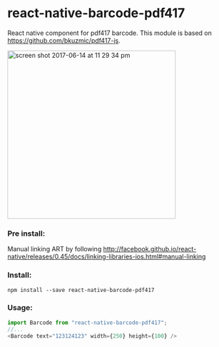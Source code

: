 # react-native-barcode-pdf417

React native component for pdf417 barcode. This module is based on https://github.com/bkuzmic/pdf417-js.

<img width="377" alt="screen shot 2017-06-14 at 11 29 34 pm" src="https://user-images.githubusercontent.com/902357/27164060-5dd84bb8-5159-11e7-8b8e-902f27347257.png">

### Pre install:
Manual linking ART by following http://facebook.github.io/react-native/releases/0.45/docs/linking-libraries-ios.html#manual-linking

### Install:
```
npm install --save react-native-barcode-pdf417
```



### Usage:
```js
import Barcode from "react-native-barcode-pdf417";
//...
<Barcode text="123124123" width={250} height={100} />

```